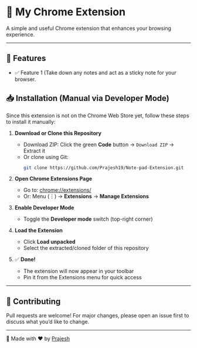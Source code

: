 # 🌟 My Chrome Extension

A simple and useful Chrome extension that enhances your browsing experience.  

---

## 🚀 Features
- ✅ Feature 1 (Take down any notes and act as a sticky note for your browser.

## 📥 Installation (Manual via Developer Mode)

Since this extension is not on the Chrome Web Store yet, follow these steps to install it manually:

1. **Download or Clone this Repository**
   - Download ZIP: Click the green **Code** button → `Download ZIP` → Extract it  
   - Or clone using Git:  
     ```bash
     git clone https://github.com/Prajesh19/Note-pad-Extension.git
     ```

2. **Open Chrome Extensions Page**
   - Go to: [chrome://extensions/](chrome://extensions/)  
   - Or: Menu (⋮) → **Extensions** → **Manage Extensions**

3. **Enable Developer Mode**
   - Toggle the **Developer mode** switch (top-right corner)

4. **Load the Extension**
   - Click **Load unpacked**  
   - Select the extracted/cloned folder of this repository

5. ✅ **Done!**
   - The extension will now appear in your toolbar  
   - Pin it from the Extensions menu for quick access  

---

## 🤝 Contributing
Pull requests are welcome! For major changes, please open an issue first to discuss what you’d like to change.  

---

🔗 Made with ❤️ by [Prajesh](https://github.com/Prajesh19)  
